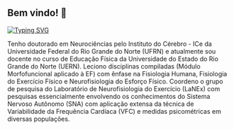 ## Bem vindo! 👋

<a href="https://git.io/typing-svg"><img src="https://readme-typing-svg.demolab.com?font=Fira+Code&weight=500&size=24&pause=1000&color=F71616&center=true&vCenter=true&width=900&height=60&lines=Ol%C3%A1+visitante+ou+aluno!;Sou+o+Prof.+Dr.+Gleidson+M.+Rebou%C3%A7as.;V%C3%A1+at%C3%A9+o+reposit%C3%B3rio+do+seu+interesse." alt="Typing SVG" /></a>

Tenho doutorado em Neurociências pelo Instituto do Cérebro - ICe da Universidade Federal do Rio Grande do Norte (UFRN) e atualmente sou docente no curso de Educação Física da Universidade do Estado do Rio Grande do Norte (UERN). Leciono disciplinas compiladas (Módulo Morfofuncional aplicado à EF) com ênfase na Fisiologia Humana, Fisiologia do Exercício Físico e Neurofisiologia do Esforço Físico. Coordeno o grupo de pesquisa do Laboratório de Neurofisiologia do Exercício (LaNEx) com pesquisas essencialmente envolvendo os conhecimentos do Sistema Nervoso Autônomo (SNA) com aplicação extensa da técnica de Variabilidade da Frequência Cardíaca (VFC) e medidas psicométricas em diversas populações.
